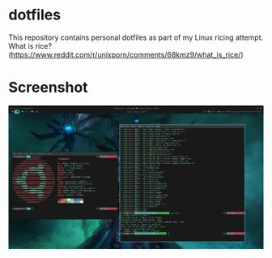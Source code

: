 # dotfiles

This repository contains personal dotfiles as part of my Linux ricing attempt. 
What is rice? (https://www.reddit.com/r/unixporn/comments/68kmz9/what_is_rice/)

# Screenshot
![Screenshot of my desktop](https://github.com/afeedh/dotfiles/blob/master/.screenshots/screenshot_20200317_225656.png) 
